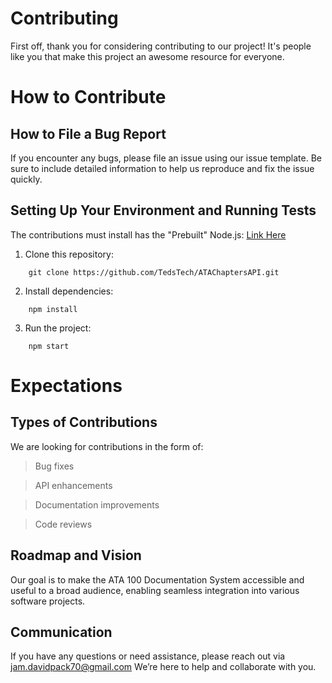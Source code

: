 # Contributing
First off, thank you for considering contributing to our project! It's people like you that make this project an awesome resource for everyone.

# How to Contribute

## How to File a Bug Report
If you encounter any bugs, please file an issue using our issue template. Be sure to include detailed information to help us reproduce and fix the issue quickly.

## Setting Up Your Environment and Running Tests

The contributions must install has the "Prebuilt" Node.js: [Link Here](https://nodejs.org/en/download/prebuilt-installer)

1. Clone this repository:

```
    git clone https://github.com/TedsTech/ATAChaptersAPI.git
```
2. Install dependencies:

```
    npm install
```
3. Run the project:

```
    npm start
```

# Expectations

## Types of Contributions
We are looking for contributions in the form of:

> Bug fixes

> API enhancements

> Documentation improvements

> Code reviews

## Roadmap and Vision
Our goal is to make the ATA 100 Documentation System accessible and useful to a broad audience, enabling seamless integration into various software projects.

## Communication
If you have any questions or need assistance, please reach out via jam.davidpack70@gmail.com We’re here to help and collaborate with you.

